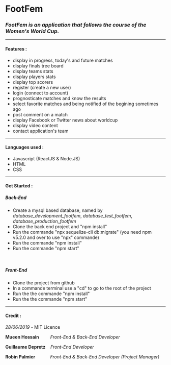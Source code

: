 
# FootFem
### *FootFem is an application that follows the course of the Women's World Cup.*

---

 #### Features :
* display in progress, today's and future matches
* display finals tree board
* display teams stats
* display players stats
*  display top scorers
* register (create a new user)
* login (connect to account)
* prognosticate matches and know the results
* select favorite matches and being notified of the begining sometimes ago
* post comment on a match
* display Facebook or Twitter news about worldcup
* display video content
* contact application's team

---
#### Languages used :
* Javascript (ReactJS & Node.JS)
* HTML
* CSS

---
#### Get Started : &nbsp;
##### Back-End
- Create a mysql based database, named by *database_development_footfem*, *database_test_footfem*, *database_production_footfem*
- Clone the back end project and "npm install"
- Run the commande "npx sequelize-cli db:migrate" (you need npm v5.2.0 and over to use "npx" commande)
- Run the commande "npm install"  
- Run the commande "npm start"  

&nbsp;
##### Front-End
- Clone the project from github
- In a commande terminal use a "cd" to go to the root of the project
- Run the the commande "npm install"
- Run the the commande "npm start"

---
#### Credit :
*28/06/2019* - MIT Licence

**Mueen Hossain** &nbsp;&nbsp;&nbsp;&nbsp;&nbsp;&nbsp;&nbsp;&nbsp;*Front-End & Back-End Developer*
&nbsp;

**Guillaume Depretz** &nbsp;&nbsp;&nbsp;*Front-End Developer*
&nbsp;

**Robin Palmier** &nbsp;&nbsp;&nbsp;&nbsp;&nbsp;&nbsp;&nbsp;&nbsp;&nbsp;&nbsp;&nbsp;*Front-End & Back-End Developer* *(Project Manager)*
